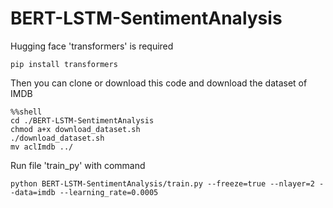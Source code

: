 # BERT-LSTM-SentimentAnalysis

Hugging face 'transformers' is required
```
pip install transformers
```

Then you can clone or download this code and download the dataset of IMDB
```
%%shell
cd ./BERT-LSTM-SentimentAnalysis
chmod a+x download_dataset.sh
./download_dataset.sh
mv aclImdb ../
```

Run file 'train_py' with command 
```
python BERT-LSTM-SentimentAnalysis/train.py --freeze=true --nlayer=2 --data=imdb --learning_rate=0.0005
```

